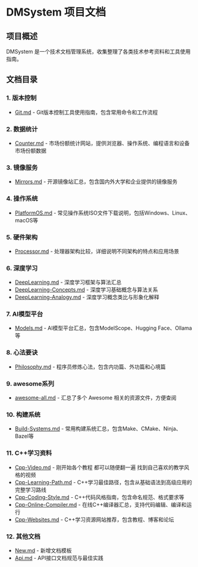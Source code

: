 # DMSystem 项目文档

## 项目概述
DMSystem 是一个技术文档管理系统，收集整理了各类技术参考资料和工具使用指南。

## 文档目录

### 1. 版本控制
- [Git.md](Git.md) - Git版本控制工具使用指南，包含常用命令和工作流程

### 2. 数据统计
- [Counter.md](Counter.md) - 市场份额统计网站，提供浏览器、操作系统、编程语言和设备市场份额数据

### 3. 镜像服务  
- [Mirrors.md](Mirrors.md) - 开源镜像站汇总，包含国内外大学和企业提供的镜像服务

### 4. 操作系统
- [PlatformOS.md](PlatformOS.md) - 常见操作系统ISO文件下载说明，包括Windows、Linux、macOS等

### 5. 硬件架构
- [Processor.md](Processor.md) - 处理器架构比较，详细说明不同架构的特点和应用场景

### 6. 深度学习
- [DeepLearning.md](DeepLearning.md) - 深度学习框架与算法汇总
- [DeepLearning-Concepts.md](DeepLearning-Concepts.md) - 深度学习基础概念与算法关系
- [DeepLearning-Analogy.md](DeepLearning-Analogy.md) - 深度学习概念类比与形象化解释

### 7. AI模型平台
- [Models.md](Models.md) - AI模型平台汇总，包含ModelScope、Hugging Face、Ollama等

### 8. 心法要诀
- [Philosophy.md](Philosophy.md) - 程序员修炼心法，包含内功篇、外功篇和心境篇

### 9. awesome系列
- [awesome-all.md](awesome-all.md) - 汇总了多个 Awesome 相关的资源文件，方便查阅

### 10. 构建系统
- [Build-Systems.md](Build-Systems.md) - 常用构建系统汇总，包含Make、CMake、Ninja、Bazel等

### 11. C++学习资料
- [Cpp-Video.md](Cpp-Video.md) - 刚开始各个教程 都可以随便翻一遍 找到自己喜欢的教学风格的视频
- [Cpp-Learning-Path.md](Cpp-Learning-Path.md) - C++学习最佳路径，包含从基础语法到高级应用的完整学习路线
- [Cpp-Coding-Style.md](Cpp-Coding-Style.md) - C++代码风格指南，包含命名规范、格式要求等
- [Cpp-Online-Compiler.md](Cpp-Online-Compiler.md) - 在线C++编译器汇总，支持代码编辑、编译和运行
- [Cpp-Websites.md](Cpp-Websites.md) - C++学习资源网站推荐，包含教程、博客和论坛

### 12. 其他文档
- [New.md](New.md) - 新增文档模板
- [Api.md](Api.md) - API接口文档规范与最佳实践
